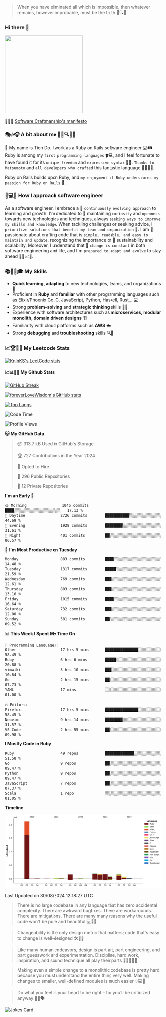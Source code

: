 > When you have eliminated all which is impossible, then whatever remains, however improbable, must be the truth 🤔🔍💡
### Hi there 👋

<!--
**foreverLoveWisdom/foreverLoveWisdom** is a ✨ _special_ ✨ repository because its `README.md` (this file) appears on your GitHub profile.

Here are some ideas to get you started:

- 🔭 I’m currently working on ...
- 🌱 I’m currently learning ...
- 👯 I’m looking to collaborate on ...
- 🤔 I’m looking for help with ...
- 💬 Ask me about ...
- 📫 How to reach me: ...
- 😄 Pronouns: ...
- ⚡ Fun fact: ...
-->

<img src="https://codecondo.com/wp-content/uploads/2017/09/railslogo.png" width="250" height="250">

 📜🔨🌟 [Software Craftmanship's manifesto](http://manifesto.softwarecraftsmanship.org/)

### 🎭🎶🎧 A bit about me 🕵️‍♀️🔍🕵️‍♂️
👋 My name is Tien Do. I work as a Ruby on Rails software engineer 💻🛤️. Ruby is among my `first programming languages` 🍀💻, and I feel fortunate to have found it for its `unique freedom` and `expressive syntax` 🤗💬. `Thanks to Matsumoto` and `all developers who crafted` this fantastic language 🙏👨‍💻🌟.

Ruby on Rails builds upon Ruby, and `my enjoyment of Ruby underscores my passion for Ruby on Rails` 🤩.

### 🤔💻🔨 How I approach software engineer
As a software engineer, I embrace a 🔄 `continuously evolving approach` to learning and growth. I'm dedicated to 🤔 maintaining `curiosity` and `openness` towards new technologies and techniques, always `seeking ways to improve my skills and knowledge`. When tackling challenges or seeking advice, I `prioritize solutions that benefit my team and organization` 👥. I am 🎉 passionate about crafting code that is `simple, readable, and easy to maintain and update`, recognizing the importance of 🌱 sustainability and scalability. Moreover, I understand that 🌊 `change is constant` in both software engineering and life, and I'm `prepared to adapt and evolve` to stay ahead 🏃‍♂️📈🔄.

### 📚🧑‍💻🎓 My Skills
- **Quick learning, adapting** to new technologies, teams, and organizations 🚀
- Proficient in **Ruby** and **familiar** with other programming languages such as Elixir/Phoenix Go, C, JavaScript, Python, Haskell, Rust... 💻
- Strong **problem-solving** and **strategic thinking** skills 🤔💡
- Experience with software architectures such as **microservices, modular monolith, domain driven designs** 🏗️
- Familiarity with cloud platforms such as **AWS** ☁️ 
- Strong **debugging** and **troubleshooting** skills 🔍🐞


### 📈🏆🧑‍💻 My Leetcode Stats
[![KnlnKS's LeetCode stats](https://leetcode-stats-six.vercel.app/?username=foreverLoveWisdom&theme=dark)](https://github.com/KnlnKS/leetcode-stats)

#### 📈📊👨‍💻  My Github Stats

[![GitHub Streak](https://github-readme-streak-stats.herokuapp.com/?user=foreverLoveWisdom&theme=dracula)](https://git.io/streak-stats)
&nbsp;
&nbsp;

[![foreverLoveWisdom's GitHub stats](https://github-readme-stats.vercel.app/api?username=foreverLoveWisdom&show_icons=true&theme=react&count_private=true)](https://github.com/anuraghazra/github-readme-stats)

[![Top Langs](https://github-readme-stats.vercel.app/api/top-langs/?username=foreverLoveWisdom&show_icons=true&theme=vue-dark)](https://github.com/anuraghazra/github-readme-stats)

<!--START_SECTION:waka-->
![Code Time](http://img.shields.io/badge/Code%20Time-3%2C196%20hrs%2058%20mins-blue)

![Profile Views](http://img.shields.io/badge/Profile%20Views-0-blue)

**🐱 My GitHub Data** 

> 📦 313.7 kB Used in GitHub's Storage 
 > 
> 🏆 727 Contributions in the Year 2024
 > 
> 💼 Opted to Hire
 > 
> 📜 296 Public Repositories 
 > 
> 🔑 12 Private Repositories 
 > 
**I'm an Early 🐤** 

```text
🌞 Morning                1045 commits        ████░░░░░░░░░░░░░░░░░░░░░   17.13 % 
🌆 Daytime                2726 commits        ███████████░░░░░░░░░░░░░░   44.69 % 
🌃 Evening                1928 commits        ████████░░░░░░░░░░░░░░░░░   31.61 % 
🌙 Night                  401 commits         ██░░░░░░░░░░░░░░░░░░░░░░░   06.57 % 
```
📅 **I'm Most Productive on Tuesday** 

```text
Monday                   883 commits         ████░░░░░░░░░░░░░░░░░░░░░   14.48 % 
Tuesday                  1317 commits        █████░░░░░░░░░░░░░░░░░░░░   21.59 % 
Wednesday                769 commits         ███░░░░░░░░░░░░░░░░░░░░░░   12.61 % 
Thursday                 803 commits         ███░░░░░░░░░░░░░░░░░░░░░░   13.16 % 
Friday                   1015 commits        ████░░░░░░░░░░░░░░░░░░░░░   16.64 % 
Saturday                 732 commits         ███░░░░░░░░░░░░░░░░░░░░░░   12.00 % 
Sunday                   581 commits         ██░░░░░░░░░░░░░░░░░░░░░░░   09.52 % 
```


📊 **This Week I Spent My Time On** 

```text
💬 Programming Languages: 
Other                    17 hrs 5 mins       ███████████████░░░░░░░░░░   58.45 % 
Ruby                     6 hrs 6 mins        █████░░░░░░░░░░░░░░░░░░░░   20.88 % 
vimwiki                  3 hrs 10 mins       ███░░░░░░░░░░░░░░░░░░░░░░   10.84 % 
Go                       2 hrs 15 mins       ██░░░░░░░░░░░░░░░░░░░░░░░   07.73 % 
YAML                     17 mins             ░░░░░░░░░░░░░░░░░░░░░░░░░   01.00 % 

🔥 Editors: 
Firefox                  17 hrs 5 mins       ███████████████░░░░░░░░░░   58.45 % 
Neovim                   9 hrs 14 mins       ████████░░░░░░░░░░░░░░░░░   31.57 % 
VS Code                  2 hrs 55 mins       ██░░░░░░░░░░░░░░░░░░░░░░░   09.98 % 
```

**I Mostly Code in Ruby** 

```text
Ruby                     49 repos            █████████████░░░░░░░░░░░░   51.58 % 
Go                       9 repos             ██░░░░░░░░░░░░░░░░░░░░░░░   09.47 % 
Python                   9 repos             ██░░░░░░░░░░░░░░░░░░░░░░░   09.47 % 
JavaScript               7 repos             ██░░░░░░░░░░░░░░░░░░░░░░░   07.37 % 
Scala                    1 repo              ░░░░░░░░░░░░░░░░░░░░░░░░░   01.05 % 
```



**Timeline**

![Lines of Code chart](https://raw.githubusercontent.com/foreverLoveWisdom/foreverLoveWisdom/main/assets/bar_graph.png)


 Last Updated on 30/08/2024 12:18:27 UTC
<!--END_SECTION:waka-->


> There is no large codebase in any language that has zero accidental complexity. There are awkward bugfixes. There are workarounds. There are mitigations.
> There are many many reasons why the useful code won't be pure and beautiful 💻🐞🤔

> Changeability is the only design metric that matters; code that's easy to change is well-designed 🛠️🔄🎨

> Like many human endeavors, design is part art, part engineering, and part guesswork and experimentation. Discipline, hard work, inspiration, and sound technique all play their parts 🎨🧑‍💻🔬🧪

> Mak­ing even a sim­ple change to a mono­lith­ic code­base is pret­ty hard because you must under­stand the entire thing very well. Mak­ing changes to small­er, well-defined mod­ules is much easier 💡💻🤔
 
 > Do what you feel in your heart to be right – for you’ll be criticized anyway 💖🙏🗣️ 
 
![Jokes Card](https://readme-jokes.vercel.app/api)
